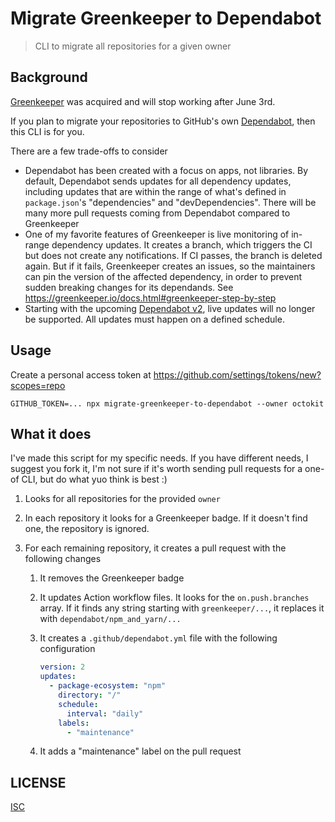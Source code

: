 # Migrate Greenkeeper to Dependabot

> CLI to migrate all repositories for a given owner

## Background

[Greenkeeper](https://greenkeeper.io/) was acquired and will stop working after June 3rd.

If you plan to migrate your repositories to GitHub's own [Dependabot](https://dependabot.com/), then this CLI is for you.

There are a few trade-offs to consider

- Dependabot has been created with a focus on apps, not libraries. By default, Dependabot sends updates for all dependency updates, including updates that are within the range of what's defined in `package.json`'s "dependencies" and "devDependencies". There will be many more pull requests coming from Dependabot compared to Greenkeeper
- One of my favorite features of Greenkeeper is live monitoring of in-range dependency updates. It creates a branch, which triggers the CI but does not create any notifications. If CI passes, the branch is deleted again. But if it fails, Greenkeeper creates an issues, so the maintainers can pin the version of the affected dependency, in order to prevent sudden breaking changes for its dependands. See https://greenkeeper.io/docs.html#greenkeeper-step-by-step
- Starting with the upcoming [Dependabot v2](https://dependabot.com/docs/config-file-beta/), live updates will no longer be supported. All updates must happen on a defined schedule.

## Usage

Create a personal access token at https://github.com/settings/tokens/new?scopes=repo

```
GITHUB_TOKEN=... npx migrate-greenkeeper-to-dependabot --owner octokit
```

## What it does

I've made this script for my specific needs. If you have different needs, I suggest you fork it, I'm not sure if it's worth sending pull requests for a one-of CLI, but do what yuo think is best :)

1. Looks for all repositories for the provided `owner`
2. In each repository it looks for a Greenkeeper badge. If it doesn't find one, the repository is ignored.
3. For each remaining repository, it creates a pull request with the following changes

   1. It removes the Greenkeeper badge
   2. It updates Action workflow files. It looks for the `on.push.branches` array. If it finds any string starting with `greenkeeper/...`, it replaces it with `dependabot/npm_and_yarn/...`
   3. It creates a `.github/dependabot.yml` file with the following configuration

      ```yml
      version: 2
      updates:
        - package-ecosystem: "npm"
          directory: "/"
          schedule:
            interval: "daily"
          labels:
            - "maintenance"
      ```

   4. It adds a "maintenance" label on the pull request

## LICENSE

[ISC](LICENSE)
